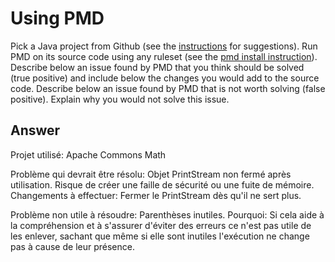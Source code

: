 # Using PMD

Pick a Java project from Github (see the [instructions](../sujet.md) for suggestions). Run PMD on its source code using any ruleset (see the [pmd install instruction](./pmd-help.md)). Describe below an issue found by PMD that you think should be solved (true positive) and include below the changes you would add to the source code. Describe below an issue found by PMD that is not worth solving (false positive). Explain why you would not solve this issue.

## Answer

Projet utilisé: Apache Commons Math

Problème qui devrait être résolu: Objet PrintStream non fermé après utilisation. Risque de créer une faille de sécurité ou une fuite de mémoire.
Changements à effectuer: Fermer le PrintStream dès qu'il ne sert plus.


Problème non utile à résoudre: Parenthèses inutiles.
Pourquoi: Si cela aide à la compréhension et à s'assurer d'éviter des erreurs ce n'est pas utile de les enlever, sachant que même si elle sont inutiles l'exécution ne change pas à cause de leur présence.



